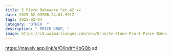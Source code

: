 ```yaml
---
title: 5 Piece Bakeware Set 42.xx
date: 2025-02-03T06:24:01.991Z
tags: 2025-02-04
Category: "OTHER  "
description: " PRICE DROP, "
image: https://i5.walmartimages.com/seo/Granite-Stone-Pro-5-Piece-Bakeware-Set-0-8MM-Gauge-Durable-Nonstick-Surface-Oven-Safe-550-F-No-Warping-Dishwasher-Safe-Cookie-Sheet-Muffin-Pan-Loaf-P_396d5739-1cb6-45a6-9b95-41304f94bef0_2.8ab8ee19fdfe3ede2436a793f5df10b7.jpeg?odnHeight=2000&odnWidth=2000&odnBg=FFFFFF
---
```

https://mavely.app.link/e/CKndrYKbGQb   ad